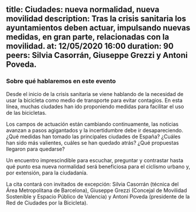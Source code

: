 title: Ciudades: nueva normalidad, nueva movilidad
description: Tras la crisis sanitaria los ayuntamientos deben actuar, impulsando nuevas medidas, en gran parte, relacionadas con la movilidad.
at: 12/05/2020 16:00
duration: 90
peers: Silvia Casorrán, Giuseppe Grezzi y Antoni Poveda.
----
### Sobre qué hablaremos en este evento

Desde el inicio de la crisis sanitaria se viene hablando de la necesidad de usar la bicicleta como medio de transporte para evitar contagios. En esta línea, muchas ciudades han ido proponiendo medidas para facilitar el uso de las bicicletas.

Los campos de actuación están cambiando continuamente, las noticias avanzan a pasos agigantados y la incertidumbre debe ir desapareciendo. ¿Qué medidas han tomado las principales ciudades de España? ¿Cuáles han sido más valientes, cuáles se han quedado atrás? ¿Qué propuestas llegaron para quedarse?

Un encuentro imprescindible para escuchar, preguntar y contrastar hasta qué punto esa nueva normalidad será beneficiosa para el ciclismo urbano y, por extensión, para la ciudadanía. 

La cita contará con invitados de excepción: Silvia Casorrán (técnica del Área Metropolitana de Barcelona), Giuseppe Grezzi (Concejal de Movilidad Sostenible y Espacio Público de Valencia) y Antoni Poveda (presidente de la Red de Ciudades por la Bicicleta).
